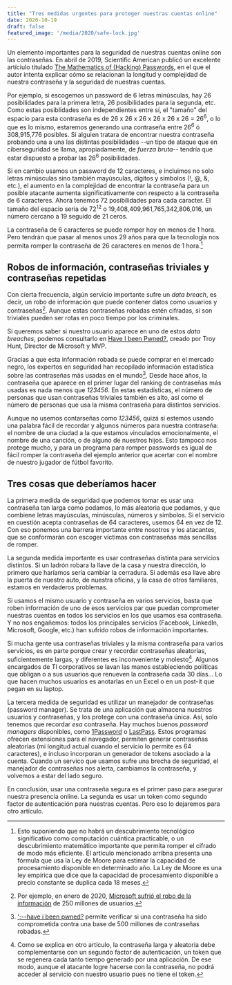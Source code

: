 ```yaml
---
title: "Tres medidas urgentes para proteger nuestras cuentas online"
date: 2020-10-19
draft: false
featured_image: '/media/2020/safe-lock.jpg'
---
```


Un elemento importantes para la seguridad de nuestras cuentas online son las contraseñas. En abril de 2019, Scientific American publicó un excelente artíciulo titulado [The Mathematics of (Hacking) Passwords](https://www.scientificamerican.com/article/the-mathematics-of-hacking-passwords/), en el que el autor intenta explicar cómo se relacionan la longitud y complejidad de nuestra contraseña y la seguridad de nuestras cuentas.

Por ejemplo, si escogemos un password de 6 letras minúsculas, hay 26 posibilidades para la primera letra, 26 posibilidades para la segunda, etc. Como estas posiblidades son independientes entre sí, el "tamaño" del espacio para esta contraseña es de 26 x 26 x 26 x 26 x 26 x 26 = 26<sup>6</sup>, o lo que es lo mismo, estaremos generando una contraseña entre 26<sup>6</sup> ó 308,915,776 posibles. Si alguien tratara de encontrar nuestra contraseña probando una a una las distintas posibilidades --un tipo de ataque que en ciberseguridad se llama, apropiadamente, de _fuerza bruta_-- tendría que estar dispuesto a probar las 26<sup>6</sup> posibilidades.

Si en cambio usamos un password de 12 caracteres, e incluimos no solo letras minúsculas sino también mayúsculas, dígitos y símbolos (!, @, &, etc.), el aumento en la complejidad de encontrar la contraseña para un posible atacante aumenta significativamente con respecto a la contraseña de 6 caracteres. Ahora tenemos 72 posibilidades para cada caracter. El tamaño del espacio sería de  72<sup>12</sup> o 19,408,409,961,765,342,806,016, un número cercano a 19 seguido de 21 ceros.

La contraseña de 6 caracteres se puede romper hoy en menos de 1 hora. Pero tendrán que pasar al menos unos 29 años para que la tecnología nos permita romper la contraseña de 26 caracteres en menos de 1 hora.[^moore]

[^moore]: Esto suponiendo que no habrá un descubrimiento tecnológico significativo como computación cuántica practicable, o un descubrimiento matemático importante que permita romper el cifrado de modo más eficiente. El artículo mencionado arribna presenta una fórmula que usa la Ley de Moore para estimar la capacidad de procesamiento disponible en determinado año. La Ley de Moore es una ley empírica que dice que la capacidad de procesamiento disponible a precio constante se duplica cada 18 meses.

## Robos de información, contraseñas triviales y contraseñas repetidas

Con cierta frecuencia, algún servicio importante sufre un _data breach_, es decir, un robo de información que puede contener datos como usuarios y contraseñas[^microsoft-data-breach]. Aunque estas contraseñas robadas estén cifradas, si son triviales pueden ser rotas en poco tiempo por los criminales.

Si queremos saber si nuestro usuario aparece en uno de estos _data breaches_, podemos consultarlo en [Have I been Pwned?](https://haveibeenpwned.com/), creado por Troy Hunt, Director de Microsoft y MVP.

Gracias a que esta información robada se puede comprar en el mercado negro, los expertos en seguridad han recopilado información estadística sobre las contraseñas más usadas en el mundo[^my-password-pwned]. Desde hace años, la contraseña que aparece en el primer lugar del ranking de contraseñas más usadas es nada menos que *123456*. En estas estadísticas, el número de personas que usan contraseñas triviales también es alto, así como el número de personas que usa la misma contraseña para distintos servicios.

[^microsoft-data-breach]: Por ejemplo, en enero de 2020, [Microsoft sufrió el robo de la información](https://www.forbes.com/sites/daveywinder/2020/01/22/microsoft-security-shocker-as-250-million-customer-records-exposed-online/#cb5710d4d1b3) de 250 millones de usuarios.

[^my-password-pwned]:  [';--have i been pwned?](https://haveibeenpwned.com/Passwords) permite verificar si una contraseña ha sido comprometida contra una base de 500 millones de contraseñas robadas.

Aunque no usemos contarseñas como *123456*, quizá sí estemos usando una palabra fácil de recordar y algunos números para nuestra contraseña: el nombre de una ciudad a la que estamos vinculados emocionalmente, el nombre de una canción, o de alguno de nuestros hijos.  Esto tampoco nos protege mucho, y para un programa para romper passwords es igual de fácil romper la contraseña del ejemplo anterior que acertar con el nombre de nuestro jugador de fútbol favorito.

## Tres cosas que deberíamos hacer

La primera medida de seguridad que podemos tomar es usar una contraseña tan larga como podamos, lo más aleatoria que podamos, y que combiene letras mayúsculas, minúsculas, números y símbolos. Si el servicio en cuestión acepta contraseñas de 64 caracteres, usemos 64 en vez de 12. Con eso ponemos una barrera importante entre nosotros y los atacantes, que se conformarán con escoger víctimas con contraseñas más sencillas de romper.

La segunda medida importante es usar contraseñas distinta para servicios distintos. Si un ladrón robara la llave de la casa y nuestra dirección, lo primero que haríamos sería cambiar la cerradura. Si además esa llave abre la puerta de nuestro auto, de nuestra oficina, y la casa de otros familiares, estamos en verdaderos problemas.

Si usamos el mismo usuario y contraseña en varios servicios, basta que roben información de uno de esos servicios par que puedan comprometer nuestras cuentas en todos los servicios en los que usamos esa contraseña. Y no nos engañemos: todos los principales servicios (Facebook, LinkedIn, Microsoft, Google, etc.) han sufrido robos de información importantes.


Si mucha gente usa contraseñas triviales y la misma contraseña para varios servicios, es en parte porque crear y recordar contraseñas aleatorias, suficientemente largas, y diferentes es inconveniente y molesto[^token]. Algunos encargados de TI corporativos se lavan las manos estableciendo políticas que obligan o a sus usuarios que renueven la contraseña cada 30 días... Lo que hacen muchos usuarios es anotarlas en un Excel o en un post-it que pegan en su laptop.

[^token]: Como se explica en otro artículo, la contraseña larga y aleatoria debe complementarse con un segundo factor de autenticación, un token que se regenera cada tanto tiempo generado por una aplicación. De ese modo, aunque el atacante logre hacerse con la contraseña, no podrá acceder al servicio con nuestro usuario pues no tiene el token.

La tercera medida de seguridad es utilizar un manejador de contraseñas (password manager). Se trata de una aplicación que almacena nuestros usuarios y contraseñas, y los protege con una contraseña única. Así, solo tenemos que recordar _esa_ contraseña. Hay muchos buenos _password managers_ disponibles, como [1Password](https://1password.com) o [LastPass](https://lastpass.com). Estos programas ofrecen extensiones para el navegador, permiten generar contraseñas aleatorias (mi longitud actual cuando el servicio lo permite es 64 caracteres), e incluso incorporan un generador de tokens asociado a la cuenta. Cuando un servico que usamos sufre una brecha de seguridad, el manejador de contraseñas nos alerta, cambiamos la contraseña, y volvemos a estar del lado seguro.

En conclusión, usar una contraseña segura es el primer paso para asegurar nuestra presencia online. La segunda es usar un token como segundo factor de autenticación para nuestras cuentas.  Pero eso lo dejaremos para otro artículo.

